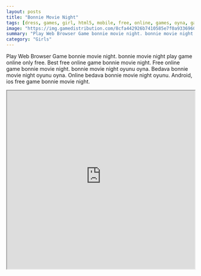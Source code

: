 ```yaml
---
layout: posts
title: "Bonnie Movie Night"
tags: [dress, games, girl, html5, mobile, free, online, games, oyna, game, free, games, play, play, games]
image: "https://img.gamedistribution.com/8cfa442926b7410585e7f0a9336960c7.jpg"
summary: "Play Web Browser Game bonnie movie night. bonnie movie night play game online only free. Best free online game bonnie movie night. Free online game bonnie movie night. bonnie movie night oyunu oyna. Bedava bonnie movie night oyunu oyna. Online bedava bonnie movie night oyunu. Android, ios free game bonnie movie night."
category: "Girls"
---
```


Play Web Browser Game bonnie movie night. bonnie movie night play game online only free. Best free online game bonnie movie night. Free online game bonnie movie night. bonnie movie night oyunu oyna. Bedava bonnie movie night oyunu oyna. Online bedava bonnie movie night oyunu. Android, ios free game bonnie movie night.

<iframe width="100%" height="480px;" src="https://html5.gamedistribution.com/8cfa442926b7410585e7f0a9336960c7/"></iframe>